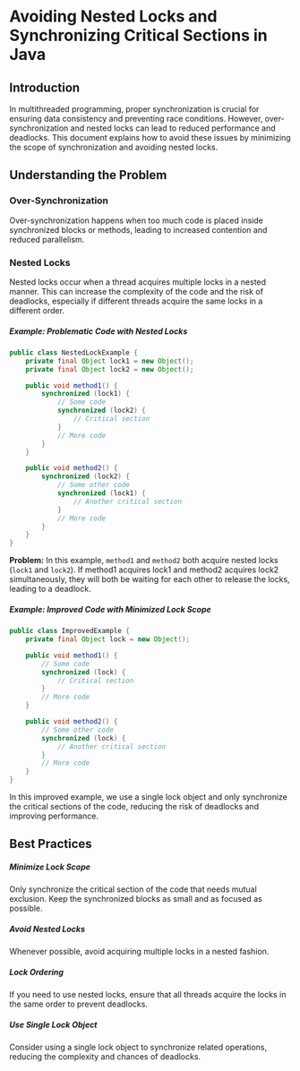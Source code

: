 # Avoiding Nested Locks and Synchronizing Critical Sections in Java
## Introduction
In multithreaded programming, proper synchronization is crucial for ensuring data consistency and preventing race conditions. However, over-synchronization and nested locks can lead to reduced performance and deadlocks. This document explains how to avoid these issues by minimizing the scope of synchronization and avoiding nested locks.

## Understanding the Problem

### Over-Synchronization
Over-synchronization happens when too much code is placed inside synchronized blocks or methods, leading to increased contention and reduced parallelism.

### Nested Locks
Nested locks occur when a thread acquires multiple locks in a nested manner. This can increase the complexity of the code and the risk of deadlocks, especially if different threads acquire the same locks in a different order.

##### Example: Problematic Code with Nested Locks

```java
public class NestedLockExample {
    private final Object lock1 = new Object();
    private final Object lock2 = new Object();

    public void method1() {
        synchronized (lock1) {
            // Some code
            synchronized (lock2) {
                // Critical section
            }
            // More code
        }
    }

    public void method2() {
        synchronized (lock2) {
            // Some other code
            synchronized (lock1) {
                // Another critical section
            }
            // More code
        }
    }
}
```
**Problem:** In this example, `method1` and `method2` both acquire nested locks (`lock1` and `lock2`). If method1 acquires lock1 and method2 acquires lock2 simultaneously, they will both be waiting for each other to release the locks, leading to a deadlock.

##### Example: Improved Code with Minimized Lock Scope

```java
public class ImprovedExample {
    private final Object lock = new Object();

    public void method1() {
        // Some code
        synchronized (lock) {
            // Critical section
        }
        // More code
    }

    public void method2() {
        // Some other code
        synchronized (lock) {
            // Another critical section
        }
        // More code
    }
}
```
In this improved example, we use a single lock object and only synchronize the critical sections of the code, reducing the risk of deadlocks and improving performance.

## Best Practices

##### Minimize Lock Scope
Only synchronize the critical section of the code that needs mutual exclusion.
Keep the synchronized blocks as small and as focused as possible.
##### Avoid Nested Locks
Whenever possible, avoid acquiring multiple locks in a nested fashion.
##### Lock Ordering
If you need to use nested locks, ensure that all threads acquire the locks in the same order to prevent deadlocks.
##### Use Single Lock Object
Consider using a single lock object to synchronize related operations, reducing the complexity and chances of deadlocks.

